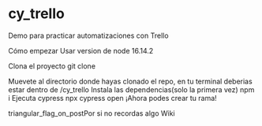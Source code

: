 # cy_trello
Demo para practicar automatizaciones con Trello

Cómo empezar
Usar version de node 16.14.2

Clona el proyecto
git clone

Muevete al directorio donde hayas clonado el repo, en tu terminal deberias estar dentro de /cy_trello
Instala las dependencias(solo la primera vez)
npm i
Ejecuta cypress
npx cypress open
¡Ahora podes crear tu rama!

triangular_flag_on_postPor si no recordas algo Wiki
